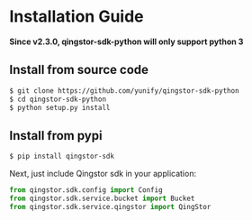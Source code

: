 # Installation Guide

**Since v2.3.0, qingstor-sdk-python will only support python 3**

## Install from source code

``` bash
$ git clone https://github.com/yunify/qingstor-sdk-python
$ cd qingstor-sdk-python
$ python setup.py install
```

## Install from pypi

```bash
$ pip install qingstor-sdk
```

Next, just include Qingstor sdk in your application:

```python
from qingstor.sdk.config import Config
from qingstor.sdk.service.bucket import Bucket
from qingstor.sdk.service.qingstor import QingStor
```
